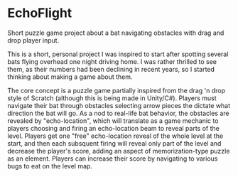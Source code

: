 # EchoFlight
Short puzzle game project about a bat navigating obstacles with drag and drop player input.

This is a short, personal project I was inspired to start after spotting several bats flying overhead one night driving home. I was rather thrilled to see them, as their numbers had been declining in recent years, so I started thinking about making a game about them.

The core concept is a puzzle game partially inspired from the drag 'n drop style of Scratch (although this is being made in Unity/C#). Players must navigate their bat through obstacles selecting arrow pieces the dictate what direction the bat will go. As a nod to real-life bat behavior, the obstacles are revealed by "echo-location", which will translate as a game mechanic to players choosing and firing an echo-location beam to reveal parts of the level. Players get one "free" echo-location reveal of the whole level at the start, and then each subsquent firing will reveal only part of the level and decrease the player's score, adding an aspect of memorization-type puzzle as an element. Players can increase their score by navigating to various bugs to eat on the level map.
